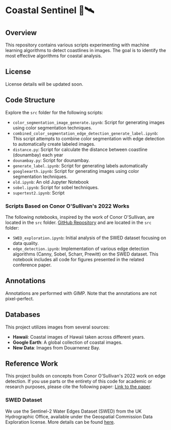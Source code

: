 # Coastal Sentinel 🌊🛰️

## Overview
This repository contains various scripts experimenting with machine learning algorithms to detect coastlines in images. The goal is to identify the most effective algorithms for coastal analysis.

## License 
License details will be updated soon.

## Code Structure
Explore the `src` folder for the following scripts:

- `color_segmentation_image_generate.ipynb`: Script for generating images using color segmentation techniques.
- `combined_color_segmentation_edge_detection_generate_label.ipynb`: This script attempts to combine color segmentation with edge detection to automatically create labeled images.
- `distance.py`: Script for calculate the distance between coastline (dounambay) each year
- `dounambay.py`: Script for dounambay.
- `generate_label.ipynb`: Script for generating labels automatically
- `googleearth.ipynb`: Script for generating images using color segmentation techniques.
- `old.ipynb`: An old Jupyter Notebook
- `sobel.ipynb`: Script for sobel techniques.
- `supertest2.ipynb`: Script

### Scripts Based on Conor O'Sullivan's 2022 Works
The following notebooks, inspired by the work of Conor O'Sullivan, are located in the `src` folder. [GitHub Repository](https://github.com/conorosully/SWED-edge-detection/) and are located in the `src` folder:
- `SWED_exploration.ipynb`: Initial analysis of the SWED dataset focusing on data quality.
- `edge_detection.ipynb`: Implementation of various edge detection algorithms (Canny, Sobel, Scharr, Prewitt) on the SWED dataset. This notebook includes all code for figures presented in the related conference paper.

## Annotations
Annotations are performed with GIMP. Note that the annotations are not pixel-perfect.

## Databases
This project utilizes images from several sources:
- **Hawaii**: Coastal images of Hawaii taken across different years.
- **Google Earth**: A global collection of coastal images.
- **New Data**: Images from Douarnenez Bay.

## Reference Work
This project builds on concepts from Conor O'Sullivan's 2022 work on edge detection. If you use parts or the entirety of this code for academic or research purposes, please cite the following paper: [Link to the paper](https://arxiv.org/abs/2405.11494).


### SWED Dataset
We use the Sentinel-2 Water Edges Dataset (SWED) from the UK Hydrographic Office, available under the Geospatial Commission Data Exploration license. More details can be found [here](https://openmldata.ukho.gov.uk/#:~:text=The%20Sentinel%2D2%20Water%20Edges,required%20for%20the%20segmentation%20mask).
